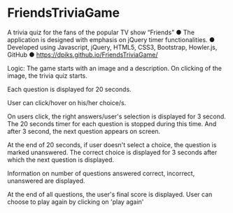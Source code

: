 # FriendsTriviaGame

A trivia quiz for the fans of the popular TV show “Friends”
● The application is designed with emphasis on jQuery timer functionalities.
● Developed using Javascript, jQuery, HTML5, CSS3, Bootstrap, Howler.js, GitHub
● https://dpiks.github.io/FriendsTriviaGame/


Logic:
The game starts with an image and a description. On clicking of the image, the trivia quiz starts.

Each question is displayed for 20 seconds. 

User can click/hover on his/her choice/s. 

On users click, the right answers/user's selection is displayed for 3 second. The 20 seconds timer for each question is stopped during this time. And after 3 second, the next question appears on screen.

At the end of 20 seconds, if user doesn't select a choice, the question is marked unanswered. The correct choice is displayed for 3 seconds after which the next question is displayed.

Information on number of questions answered correct, incorrect, unanswered are displayed.

At the end of all questions, the user's final score is displayed. User can choose to play again by clicking on 'play again'